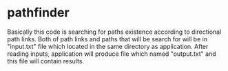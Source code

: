 # pathfinder
Basically this code is searching for paths existence according to directional path links. Both of path links and paths that will be search for will be in "input.txt" file which located in the same directory as application. After reading inputs, application will produce file which named "output.txt" and this file will contain results.
